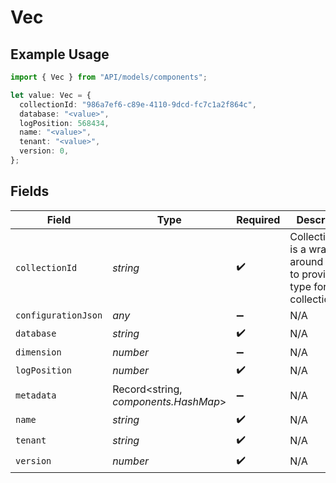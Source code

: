 # Vec

## Example Usage

```typescript
import { Vec } from "API/models/components";

let value: Vec = {
  collectionId: "986a7ef6-c89e-4110-9dcd-fc7c1a2f864c",
  database: "<value>",
  logPosition: 568434,
  name: "<value>",
  tenant: "<value>",
  version: 0,
};
```

## Fields

| Field                                                                            | Type                                                                             | Required                                                                         | Description                                                                      |
| -------------------------------------------------------------------------------- | -------------------------------------------------------------------------------- | -------------------------------------------------------------------------------- | -------------------------------------------------------------------------------- |
| `collectionId`                                                                   | *string*                                                                         | :heavy_check_mark:                                                               | CollectionUuid is a wrapper around Uuid to provide a type for the collection id. |
| `configurationJson`                                                              | *any*                                                                            | :heavy_minus_sign:                                                               | N/A                                                                              |
| `database`                                                                       | *string*                                                                         | :heavy_check_mark:                                                               | N/A                                                                              |
| `dimension`                                                                      | *number*                                                                         | :heavy_minus_sign:                                                               | N/A                                                                              |
| `logPosition`                                                                    | *number*                                                                         | :heavy_check_mark:                                                               | N/A                                                                              |
| `metadata`                                                                       | Record<string, *components.HashMap*>                                             | :heavy_minus_sign:                                                               | N/A                                                                              |
| `name`                                                                           | *string*                                                                         | :heavy_check_mark:                                                               | N/A                                                                              |
| `tenant`                                                                         | *string*                                                                         | :heavy_check_mark:                                                               | N/A                                                                              |
| `version`                                                                        | *number*                                                                         | :heavy_check_mark:                                                               | N/A                                                                              |